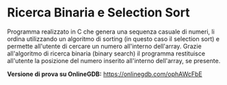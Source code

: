 <h1>Ricerca Binaria e Selection Sort</h1>

Programma realizzato in C che genera una sequenza casuale di numeri, li ordina utilizzando un algoritmo di sorting (in questo caso il selection sort) e permette all'utente di cercare un numero all'interno dell'array. 
Grazie all'algoritmo di ricerca binaria (binary search) il programma restituisce all'utente la posizione del numero inserito all'interno dell'array, se presente.

**Versione di prova su OnlineGDB:** https://onlinegdb.com/ophAWcFbE
